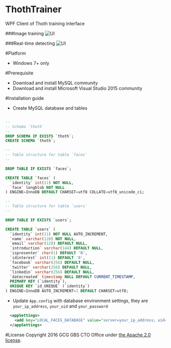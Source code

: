 # ThothTrainer
WPF Client of Thoth training interface

###Image training
![UI](https://cloud.githubusercontent.com/assets/1511528/18657050/2afc9ea4-7f29-11e6-9c81-6f5c4d0b2356.png)

###Real-time detecting
![UI](https://cloud.githubusercontent.com/assets/1511528/18657203/8cdbcc02-7f2a-11e6-87d9-9e554c190e5e.png)

#Platform
* Windows 7+ only

#Prerequisite
* Download and install MySQL community
* Download and install Microsoft Visual Studio 2015 community

#Installation guide
* Create MySQL database and tables
```sql

--
-- Schema `thoth`
--
DROP SCHEMA IF EXISTS `thoth`;
CREATE SCHEMA `thoth`;

--
-- Table structure for table `faces`
--

DROP TABLE IF EXISTS `faces`;

CREATE TABLE `faces` (
  `identity` int(11) NOT NULL,
  `face` longblob NOT NULL
) ENGINE=InnoDB DEFAULT CHARSET=utf8 COLLATE=utf8_unicode_ci;

--
-- Table structure for table `users`
--

DROP TABLE IF EXISTS `users`;

CREATE TABLE `users` (
  `identity` int(11) NOT NULL AUTO_INCREMENT,
  `name` varchar(128) NOT NULL,
  `email` varchar(128) DEFAULT NULL,
  `introduction` varchar(144) DEFAULT NULL,
  `ispresenter` char(1) DEFAULT 'N',
  `idinterest` int(11) DEFAULT '0',
  `facebook` varchar(256) DEFAULT NULL,
  `twitter` varchar(256) DEFAULT NULL,
  `linkedin` varchar(256) DEFAULT NULL,
  `datecreated` timestamp NULL DEFAULT CURRENT_TIMESTAMP,
  PRIMARY KEY (`identity`),
  UNIQUE KEY `id_UNIQUE` (`identity`)
) ENGINE=InnoDB AUTO_INCREMENT=1 DEFAULT CHARSET=utf8;

```
* Update `App.config` with database environment settings, they are `your_ip_address`, `your_uid` and `your_password`
```xml
  <appSettings>
    <add key="LOCAL_FACES_DATABASE" value="server=your_ip_address; uid=your_uid; pwd=your_password; database=thoth; charset=utf8"/>
  </appSettings>
```

#License
Copyright 2016 GCG GBS CTO Office under [the Apache 2.0 license](LICENSE).
